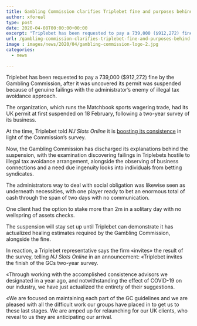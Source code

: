 ```yaml
---
title: Gambling Commission clarifies Triplebet fine and purposes behind suspension
author: xforeal 
type: post
date: 2020-04-08T00:00:00+00:00
excerpt: "Triplebet has been requested to pay a 739,000 ($912,272) fine by the Gambling Commission, after it was uncovered its permit was suspended because of genuine failings with the administrator's enemy of tax evasion approach "
url: /gambling-commission-clarifies-triplebet-fine-and-purposes-behind-suspension/
image : images/news/2020/04/gambling-commission-logo-2.jpg
categories:
  - news

---
```

Triplebet has been requested to pay a 739,000 ($912,272) fine by the Gambling Commission, after it was uncovered its permit was suspended because of genuine failings with the administrator&#8217;s enemy of illegal tax avoidance approach. 

The organization, which runs the Matchbook sports wagering trade, had its UK permit at first suspended on 18 February, following a two-year survey of its business. 

At the time, Triplebet told _NJ Slots Online_ it is [boosting its consistence][1] in light of the Commission&#8217;s survey. 

Now, the Gambling Commission has discharged its explanations behind the suspension, with the examination discovering failings in Triplebets hostile to illegal tax avoidance arrangement, alongside the observing of business connections and a need due ingenuity looks into individuals from betting syndicates. 

The administrators way to deal with social obligation was likewise seen as underneath necessities, with one player ready to bet an enormous total of cash through the span of two days with no communication. 

One client had the option to stake more than 2m in a solitary day with no wellspring of assets checks. 

The suspension will stay set up until Triplebet can demonstrate it has actualized healing estimates required by the Gambling Commission, alongside the fine. 

In reaction, a Triplebet representative says the firm &#171;invites&#187; the result of the survey, telling _NJ Slots Online_ in an announcement: &#171;Triplebet invites the finish of the GCs two-year survey. 

&#171;Through working with the accomplished consistence advisors we designated in a year ago, and notwithstanding the effect of COVID-19 on our industry, we have just actualized the entirety of their suggestions. 

&#171;We are focused on maintaining each part of the GC guidelines and we are pleased with all the difficult work our groups have placed in to get us to these last stages. We are amped up for relaunching for our UK clients, who reveal to us they are anticipating our arrival.

 [1]: #